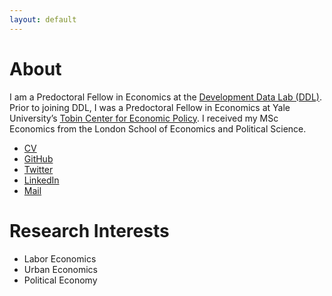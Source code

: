 ```yaml
---
layout: default
---
```


# About

I am a Predoctoral Fellow in Economics at the [Development Data Lab (DDL)](https://www.devdatalab.org/). Prior to joining DDL, I was a Predoctoral Fellow in Economics at Yale University’s [Tobin Center for Economic Policy](https://tobin.yale.edu/). I received my MSc Economics from the London School of Economics and Political Science.

- [CV](/assets/Eni_Iljazi_CV.pdf)
- [GitHub](https://github.com/iljazieni)
- [Twitter](https://twitter.com/eni_iljazi/)
- [LinkedIn](https://www.linkedin.com/in/iljazieni/)
- [Mail](mailto:iljazi@devdatalab.org)

# Research Interests

- Labor Economics
- Urban Economics
- Political Economy
